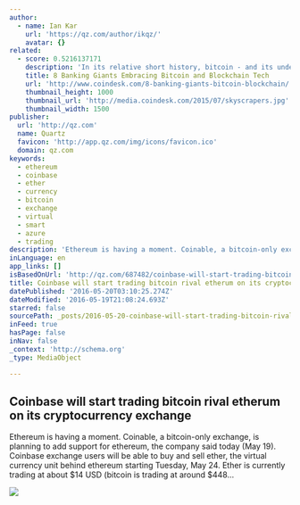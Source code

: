 ```yaml
---
author:
  - name: Ian Kar
    url: 'https://qz.com/author/ikqz/'
    avatar: {}
related:
  - score: 0.5216137171
    description: 'In its relative short history, bitcoin - and its underlying technology the blockchain - have captivated thinkers around the world, but not everyone was quick to see the potential. Due in part to its initial billing as a threat to the traditional financial ecosystem, these institutions have perhaps understandably responded with sharp critiques and deep skepticism for the technology.'
    title: 8 Banking Giants Embracing Bitcoin and Blockchain Tech
    url: 'http://www.coindesk.com/8-banking-giants-bitcoin-blockchain/'
    thumbnail_height: 1000
    thumbnail_url: 'http://media.coindesk.com/2015/07/skyscrapers.jpg'
    thumbnail_width: 1500
publisher:
  url: 'http://qz.com'
  name: Quartz
  favicon: 'http://app.qz.com/img/icons/favicon.ico'
  domain: qz.com
keywords:
  - ethereum
  - coinbase
  - ether
  - currency
  - bitcoin
  - exchange
  - virtual
  - smart
  - azure
  - trading
description: 'Ethereum is having a moment. Coinable, a bitcoin-only exchange, is planning to add support for ethereum, the company said today (May 19). Coinbase exchange users will be able to buy and sell ether, the virtual currency unit behind ethereum starting Tuesday, May 24. Ether is currently trading at about $14 USD (bitcoin is trading at around $448...'
inLanguage: en
app_links: []
isBasedOnUrl: 'http://qz.com/687482/coinbase-will-start-trading-bitcoin-rival-etherum-on-its-cryptocurrency-exchange/'
title: Coinbase will start trading bitcoin rival etherum on its cryptocurrency exchange
datePublished: '2016-05-20T03:10:25.274Z'
dateModified: '2016-05-19T21:08:24.693Z'
starred: false
sourcePath: _posts/2016-05-20-coinbase-will-start-trading-bitcoin-rival-etherum-on-its-cry.md
inFeed: true
hasPage: false
inNav: false
_context: 'http://schema.org'
_type: MediaObject

---
```

<article style=""><h1>Coinbase will start trading bitcoin rival etherum on its cryptocurrency exchange</h1><p>Ethereum is having a moment. Coinable, a bitcoin-only exchange, is planning to add support for ethereum, the company said today (May 19). Coinbase exchange users will be able to buy and sell ether, the virtual currency unit behind ethereum starting Tuesday, May 24. Ether is currently trading at about $14 USD (bitcoin is trading at around $448...</p><img src="https://i2.wp.com/qzprod.files.wordpress.com/2016/05/ap_95787064465.jpg?fit=440%2C330&amp;quality=80&amp;strip=all&amp;ssl=1" /></article>